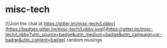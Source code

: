 # misc-tech

[![Join the chat at https://gitter.im/misc-tech/Lobby](https://badges.gitter.im/misc-tech/Lobby.svg)](https://gitter.im/misc-tech/Lobby?utm_source=badge&utm_medium=badge&utm_campaign=pr-badge&utm_content=badge)
random musings
